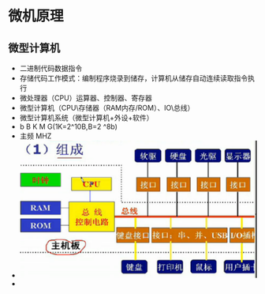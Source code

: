 # 微机原理

## 微型计算机

+ 二进制代码数据指令
+ 存储代码工作模式：编制程序烧录到储存，计算机从储存自动连续读取指令执行
+ 微处理器（CPU）运算器、控制器、寄存器
+ 微型计算机（CPU\存储器（RAM内存/ROM）、IO\总线）
+ 微型计算机系统（微型计算机+外设+软件）
+ b B K M G(1K=2^10B,B=2 ^8b)
+ 主频 MHZ
+ <img src="../../assets/微机原理/image-20210317110353663.png" alt="image-20210317110353663" style="zoom:50%;" />
+ 

